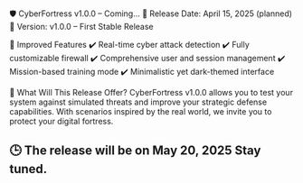 🛡️ CyberFortress v1.0.0 – Coming...
📅 Release Date: April 15, 2025 (planned)
🔖 Version: v1.0.0 – First Stable Release

🚧 Improved Features
✔️ Real-time cyber attack detection
✔️ Fully customizable firewall
✔️ Comprehensive user and session management
✔️ Mission-based training mode
✔️ Minimalistic yet dark-themed interface

📌 What Will This Release Offer?
CyberFortress v1.0.0 allows you to test your system against simulated threats and improve your strategic defense capabilities. With scenarios inspired by the real world, we invite you to protect your digital fortress.

🕒 The release will be on May 20, 2025 Stay tuned.
-----------------------------------------------------
